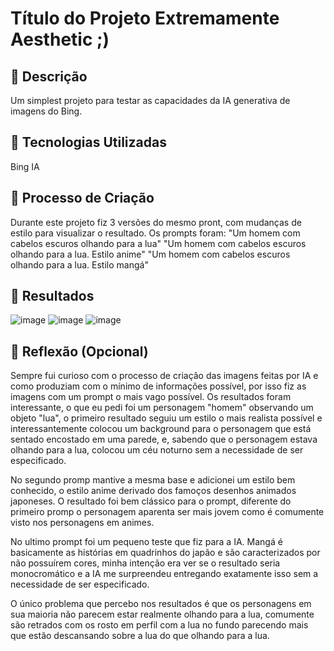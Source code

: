 # Título do Projeto Extremamente Aesthetic ;)

## 📒 Descrição
Um simplest projeto para testar as capacidades da IA generativa de imagens do Bing.

## 🤖 Tecnologias Utilizadas
Bing IA

## 🧐 Processo de Criação
Durante este projeto fiz 3 versões do mesmo pront, com mudanças de estilo para visualizar o resultado. Os prompts foram:
"Um homem com cabelos escuros olhando para a lua"
"Um homem com cabelos escuros olhando para a lua. Estilo anime"
"Um homem com cabelos escuros olhando para a lua. Estilo mangá"

## 🚀 Resultados
![image](https://github.com/Weeld1/lab-natty-or-not/assets/112921400/98a5a338-5016-43d0-b031-ceff1c7aa0ac)
![image](https://github.com/Weeld1/lab-natty-or-not/assets/112921400/e8a1c1fc-91f6-41df-91b0-8f6a786692c3)
![image](https://github.com/Weeld1/lab-natty-or-not/assets/112921400/297a075f-f2e0-41ae-8c66-f644d75ac755)


## 💭 Reflexão (Opcional)
Sempre fui curioso com o processo de criação das imagens feitas por IA e como produziam com o mínimo de informações possível, por isso fiz as imagens com um prompt o mais vago possível.
Os resultados foram interessante, o que eu pedi foi um personagem "homem" observando um objeto "lua", o primeiro resultado seguiu um estilo o mais realista possível e interessantemente
colocou um background para o personagem que está sentado encostado em uma parede, e, sabendo que o personagem estava olhando para a lua, colocou um céu noturno sem a necessidade de ser
especificado.

No segundo promp mantive a mesma base e adicionei um estilo bem conhecido, o estilo anime derivado dos famoços desenhos animados japoneses. O resultado foi bem clássico para o prompt, diferente
do primeiro promp o personagem aparenta ser mais jovem como é comumente visto nos personagens em animes.

No ultimo prompt foi um pequeno teste que fiz para a IA. Mangá é basicamente as histórias em quadrinhos do japão e são caracterizados por não possuírem cores, minha intenção era ver se o resultado
seria monocromático e a IA me surpreendeu entregando exatamente isso sem a necessidade de ser especificado.

O único problema que percebo nos resultados é que os personagens em sua maioria não parecem estar realmente olhando para a lua, comumente são retrados com os rosto em perfil com a lua no fundo
parecendo mais que estão descansando sobre a lua do que olhando para a lua.

